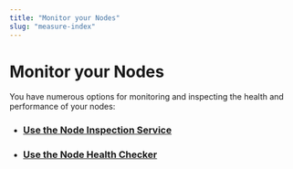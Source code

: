 ```yaml
---
title: "Monitor your Nodes"
slug: "measure-index"
---
```


# Monitor your Nodes

You have numerous options for monitoring and inspecting the health and performance of your nodes:

- ### [Use the Node Inspection Service](./node-inspection-service.md)
- ### [Use the Node Health Checker](./node-health-checker.md)
